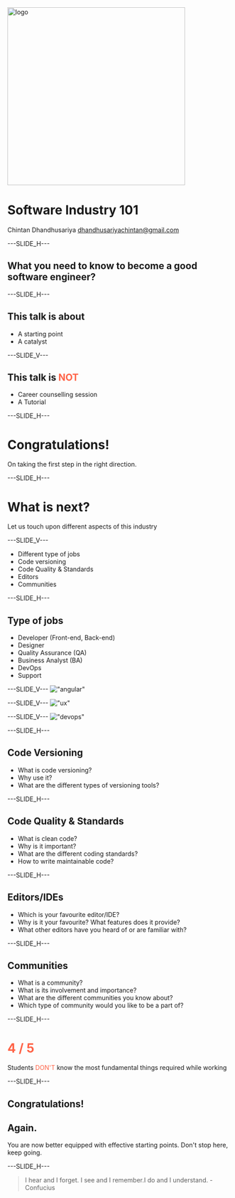 <img src="slides/til.svg" alt="logo" style="height: 10vh; width: 10vh; border: 0; background: none; box-shadow: none"/>

# Software Industry 101

Chintan Dhandhusariya [dhandhusariyachintan@gmail.com](mailto:dhandhusariyachintan@gmail.com)

---SLIDE_H---

## What you need to know to become a good software engineer?

---SLIDE_H---

## This talk is about

- A starting point
- A catalyst

---SLIDE_V---

## This talk is <span style="color: tomato">NOT</span>

- Career counselling session
- A Tutorial

---SLIDE_H---

# Congratulations!

On taking the first step in the right direction.

---SLIDE_H---

# What is next?

Let us touch upon different aspects of this industry

---SLIDE_V---

- Different type of jobs
- Code versioning
- Code Quality & Standards
- Editors
- Communities

---SLIDE_H---

## Type of jobs

- Developer (Front-end, Back-end)
- Designer
- Quality Assurance (QA)
- Business Analyst (BA)
- DevOps
- Support

---SLIDE_V---
!["angular"](slides/angular.png)

---SLIDE_V---
!["ux"](slides/ux.png)

---SLIDE_V---
!["devops"](slides/devops.png)

---SLIDE_H---

## Code Versioning

- What is code versioning?
- Why use it?
- What are the different types of versioning tools?

---SLIDE_H---

## Code Quality & Standards

- What is clean code?
- Why is it important?
- What are the different coding standards?
- How to write maintainable code?

---SLIDE_H---

## Editors/IDEs

- Which is your favourite editor/IDE?
- Why is it your favourite? What features does it provide?
- What other editors have you heard of or are familiar with?

---SLIDE_H---

## Communities

- What is a community?
- What is its involvement and importance?
- What are the different communities you know about?
- Which type of community would you like to be a part of?

---SLIDE_H---

# <span style="color: tomato">4 / 5</span>

Students <span style="color: tomato">DON'T</span> know the most fundamental things required while working

---SLIDE_H---

## Congratulations!

## Again.

You are now better equipped with effective starting points.
Don't stop here, keep going.

---SLIDE_H---

> I hear and I forget. I see and I remember.I do and I understand. - Confucius
